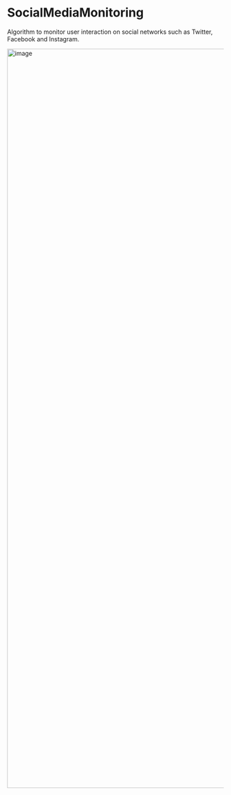 # SocialMediaMonitoring
Algorithm to monitor user interaction on social networks such as Twitter, Facebook and Instagram.

<img width="1717" alt="image" src="https://user-images.githubusercontent.com/39072902/180627518-79506a47-12be-4ff4-a3d2-fd82e6f3b6fe.png">
